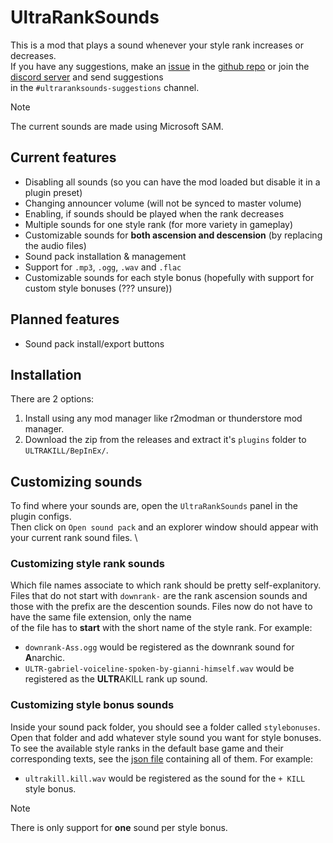 # UltraRankSounds
This is a mod that plays a sound whenever your style rank increases or decreases. \
If you have any suggestions, make an [issue](https://github.com/GAMINGNOOBdev/UltraRankSounds/issues) in the [github repo](https://github.com/GAMINGNOOBdev/UltraRankSounds) or join the \
[discord server](https://discord.com/invite/8R5YyM3MEn) and send suggestions \
in the `#ultraranksounds-suggestions` channel.
> [!NOTE]
> The current sounds are made using Microsoft SAM.

## Current features
- Disabling all sounds (so you can have the mod loaded but disable it in a plugin preset)
- Changing announcer volume (will not be synced to master volume)
- Enabling, if sounds should be played when the rank decreases
- Multiple sounds for one style rank (for more variety in gameplay)
- Customizable sounds for **both ascension and descension** (by replacing the audio files)
- Sound pack installation & management
- Support for `.mp3`, `.ogg`, `.wav` and `.flac`
- Customizable sounds for each style bonus (hopefully with support for custom style bonuses (??? unsure))

## Planned features
- Sound pack install/export buttons

## Installation
There are 2 options:
1. Install using any mod manager like r2modman or thunderstore mod manager.
2. Download the zip from the releases and extract it's `plugins` folder to `ULTRAKILL/BepInEx/`.

## Customizing sounds
To find where your sounds are, open the `UltraRankSounds` panel in the plugin configs. \
Then click on `Open sound pack` and an explorer window should appear with your current rank sound files. \

### Customizing style rank sounds
Which file names associate to which rank should be pretty self-explanitory. \
Files that do not start with `downrank-` are the rank ascension sounds and those with the prefix are the descention sounds.
Files now do not have to have the same file extension, only the name \
of the file has to **start** with the short name of the style rank.
For example:
- `downrank-Ass.ogg` would be registered as the downrank sound for **A**narchic.
- `ULTR-gabriel-voiceline-spoken-by-gianni-himself.wav` would be registered as the **ULTR**AKILL rank up sound.

### Customizing style bonus sounds
Inside your sound pack folder, you should see a folder called `stylebonuses`. \
Open that folder and add whatever style sound you want for style bonuses. \
To see the available style ranks in the default base game and their corresponding texts, see the [json file](https://github.com/GAMINGNOOBdev/UltraRankSounds/blob/master/default_style_bonuses_ids.json) containing all of them.
For example:
- `ultrakill.kill.wav` would be registered as the sound for the `+ KILL` style bonus.

> [!NOTE]
> There is only support for **one** sound per style bonus.

